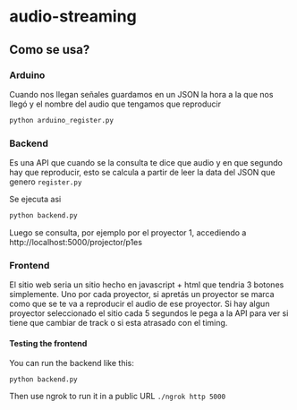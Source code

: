 # audio-streaming

## Como se usa?

### Arduino

Cuando nos llegan señales guardamos en un JSON la hora a la que nos llegó y el nombre del audio que tengamos que reproducir

```bash
python arduino_register.py
```

### Backend

Es una API que cuando se la consulta te dice que audio y en que segundo hay que reproducir, esto se calcula a partir de leer la data del JSON que genero `register.py`

Se ejecuta asi

```bash
python backend.py
```

Luego se consulta, por ejemplo por el proyector 1, accediendo a http://localhost:5000/projector/p1es

### Frontend

El sitio web seria un sitio hecho en javascript + html que tendria 3 botones simplemente. Uno por cada proyector, si apretás un proyector se marca como que se te va a reproducir el audio de ese proyector. Si hay algun proyector seleccionado el sitio cada 5 segundos le pega a la API para ver si tiene que cambiar de track o si esta atrasado con el timing.


#### Testing the frontend

You can run the backend like this:

`python backend.py`

Then use ngrok to run it in a public URL
`./ngrok http 5000`